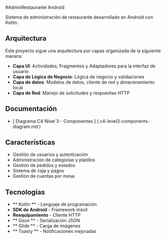 #AdminRestaurante Android

Sistema de administración de restaurante desarrollado en Android con Kotlin.

## Arquitectura

Este proyecto sigue una arquitectura por capas organizada de la siguiente manera:

- **Capa UI**: Actividades, Fragmentos y Adaptadores para la interfaz de usuario
- **Capa de Lógica de Negocio**: Lógica de negocio y validaciones
- **Capa de datos**: Modelos de datos, cliente de red y almacenamiento local
- **Capa de Red**: Manejo de solicitudes y respuestas HTTP

## Documentación

-  [ Diagrama C4 Nivel 3 - Componentes ] ( c4-level3-components-diagram.md )

## Características

- Gestión de usuarios y autenticación
- Administración de categorías y platillos
- Gestión de pedidos y estados
- Sistema de caja y pagos
- Gestión de cuentas por mesa

## Tecnologías

-  ** Kotlin ** - Lenguaje de programación
- **SDK de Android** - Framework móvil
- **Reequipamiento** - Cliente HTTP
-  ** Gson ** - Serialización JSON
-  ** Glide ** - Carga de imágenes
-  ** Toasty ** - Notificaciones mejoradas

